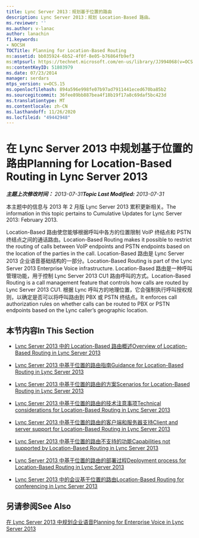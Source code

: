 ```yaml
---
title: Lync Server 2013：规划基于位置的路由
description: Lync Server 2013：规划 Location-Based 路由。
ms.reviewer: ''
ms.author: v-lanac
author: lanachin
f1.keywords:
- NOCSH
TOCTitle: Planning for Location-Based Routing
ms:assetid: bb035924-6b52-4f0f-8e05-b76864fb9ef3
ms:mtpsurl: https://technet.microsoft.com/en-us/library/JJ994068(v=OCS.15)
ms:contentKeyID: 51803979
ms.date: 07/23/2014
manager: serdars
mtps_version: v=OCS.15
ms.openlocfilehash: 894a596e998fe07b97ad7911441eced670ba85b2
ms.sourcegitcommit: 36fee89bb887bea4f18b19f17a8c69daf5bc423d
ms.translationtype: MT
ms.contentlocale: zh-CN
ms.lasthandoff: 11/26/2020
ms.locfileid: "49442948"
---
```

# <a name="planning-for-location-based-routing-in-lync-server-2013"></a><span data-ttu-id="899d9-103">在 Lync Server 2013 中规划基于位置的路由</span><span class="sxs-lookup"><span data-stu-id="899d9-103">Planning for Location-Based Routing in Lync Server 2013</span></span>

<div data-xmlns="http://www.w3.org/1999/xhtml">

<div class="topic" data-xmlns="http://www.w3.org/1999/xhtml" data-msxsl="urn:schemas-microsoft-com:xslt" data-cs="https://msdn.microsoft.com/">

<div data-asp="https://msdn2.microsoft.com/asp">



</div>

<div id="mainSection">

<div id="mainBody"><span data-ttu-id="899d9-104">

<span> </span></span><span class="sxs-lookup"><span data-stu-id="899d9-104">

<span> </span></span></span>

<span data-ttu-id="899d9-105">_**主题上次修改时间：** 2013-07-31_</span><span class="sxs-lookup"><span data-stu-id="899d9-105">_**Topic Last Modified:** 2013-07-31_</span></span>

<span data-ttu-id="899d9-106">本主题中的信息与 2013 年 2 月版 Lync Server 2013 累积更新相关。</span><span class="sxs-lookup"><span data-stu-id="899d9-106">The information in this topic pertains to Cumulative Updates for Lync Server 2013: February 2013.</span></span>

<span data-ttu-id="899d9-107">Location-Based 路由使您能够根据呼叫中各方的位置限制 VoIP 终结点和 PSTN 终结点之间的通话路由。</span><span class="sxs-lookup"><span data-stu-id="899d9-107">Location-Based Routing makes it possible to restrict the routing of calls between VoIP endpoints and PSTN endpoints based on the location of the parties in the call.</span></span> <span data-ttu-id="899d9-108">Location-Based 路由是 Lync Server 2013 企业语音基础结构的一部分。</span><span class="sxs-lookup"><span data-stu-id="899d9-108">Location-Based Routing is part of the Lync Server 2013 Enterprise Voice infrastructure.</span></span> <span data-ttu-id="899d9-109">Location-Based 路由是一种呼叫管理功能，用于控制 Lync Server 2013 CU1 路由呼叫的方式。</span><span class="sxs-lookup"><span data-stu-id="899d9-109">Location-Based Routing is a call management feature that controls how calls are routed by Lync Server 2013 CU1.</span></span> <span data-ttu-id="899d9-110">根据 Lync 呼叫方的地理位置，它会强制执行呼叫授权规则，以确定是否可以将呼叫路由到 PBX 或 PSTN 终结点。</span><span class="sxs-lookup"><span data-stu-id="899d9-110">It enforces call authorization rules on whether calls can be routed to PBX or PSTN endpoints based on the Lync caller’s geographic location.</span></span>

<div>

## <a name="in-this-section"></a><span data-ttu-id="899d9-111">本节内容</span><span class="sxs-lookup"><span data-stu-id="899d9-111">In This Section</span></span>

  - [<span data-ttu-id="899d9-112">Lync Server 2013 中的 Location-Based 路由概述</span><span class="sxs-lookup"><span data-stu-id="899d9-112">Overview of Location-Based Routing in Lync Server 2013</span></span>](lync-server-2013-overview-of-location-based-routing.md)

  - [<span data-ttu-id="899d9-113">Lync Server 2013 中基于位置的路由指南</span><span class="sxs-lookup"><span data-stu-id="899d9-113">Guidance for Location-Based Routing in Lync Server 2013</span></span>](lync-server-2013-guidance-for-location-based-routing.md)

  - [<span data-ttu-id="899d9-114">Lync Server 2013 中基于位置的路由的方案</span><span class="sxs-lookup"><span data-stu-id="899d9-114">Scenarios for Location-Based Routing in Lync Server 2013</span></span>](lync-server-2013-scenarios-for-location-based-routing.md)

  - [<span data-ttu-id="899d9-115">Lync Server 2013 中基于位置的路由的技术注意事项</span><span class="sxs-lookup"><span data-stu-id="899d9-115">Technical considerations for Location-Based Routing in Lync Server 2013</span></span>](lync-server-2013-technical-considerations-for-location-based-routing.md)

  - [<span data-ttu-id="899d9-116">Lync Server 2013 中基于位置的路由的客户端和服务器支持</span><span class="sxs-lookup"><span data-stu-id="899d9-116">Client and server support for Location-Based Routing in Lync Server 2013</span></span>](lync-server-2013-client-and-server-support-for-location-based-routing.md)

  - [<span data-ttu-id="899d9-117">Lync Server 2013 中基于位置的路由不支持的功能</span><span class="sxs-lookup"><span data-stu-id="899d9-117">Capabilities not supported by Location-Based Routing in Lync Server 2013</span></span>](lync-server-2013-capabilities-not-supported-by-location-based-routing.md)

  - [<span data-ttu-id="899d9-118">Lync Server 2013 中基于位置的路由的部署过程</span><span class="sxs-lookup"><span data-stu-id="899d9-118">Deployment process for Location-Based Routing in Lync Server 2013</span></span>](lync-server-2013-deployment-process-for-location-based-routing.md)

  - [<span data-ttu-id="899d9-119">Lync Server 2013 中的会议基于位置的路由</span><span class="sxs-lookup"><span data-stu-id="899d9-119">Location-Based Routing for conferencing in Lync Server 2013</span></span>](lync-server-2013-location-based-routing-for-conferencing.md)

</div>

<div>

## <a name="see-also"></a><span data-ttu-id="899d9-120">另请参阅</span><span class="sxs-lookup"><span data-stu-id="899d9-120">See Also</span></span>


[<span data-ttu-id="899d9-121">在 Lync Server 2013 中规划企业语音</span><span class="sxs-lookup"><span data-stu-id="899d9-121">Planning for Enterprise Voice in Lync Server 2013</span></span>](lync-server-2013-planning-for-enterprise-voice.md)  
  

<span data-ttu-id="899d9-122"></div>

</div>

<span> </span>

</div>

</div>

</span><span class="sxs-lookup"><span data-stu-id="899d9-122"></div>

</div>

<span> </span>

</div>

</div>

</span></span></div>

